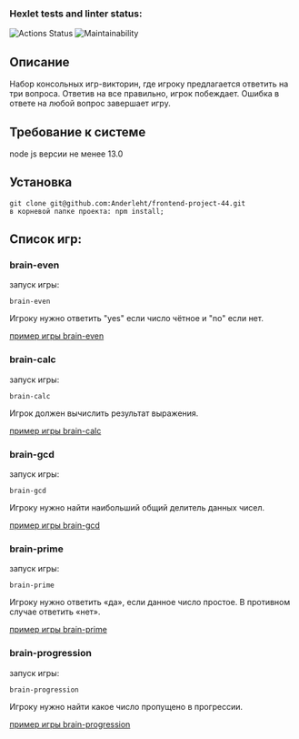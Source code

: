 ### Hexlet tests and linter status:
![Actions Status](https://github.com/Anderleht/frontend-project-44/workflows/hexlet-check/badge.svg)
![Maintainability](https://api.codeclimate.com/v1/badges/32531ba17ae674f00aee/maintainability)
## Описание
Набор консольных игр-викторин, где игроку предлагается ответить на три вопроса. Ответив на все правильно, игрок побеждает. Ошибка в ответе на любой вопрос завершает игру. 
## Требование к системе
node js версии не менее 13.0
## Установка
```
git clone git@github.com:Anderleht/frontend-project-44.git
в корневой папке проекта: npm install;
```
## Список игр:

### brain-even
запуск игры:
```
brain-even
```
Игроку нужно ответить "yes" если число чётное и "no" если нет.

[пример игры brain-even](https://asciinema.org/a/H5AhKbsEg2kQ9GlPhZCzzTInl)


### brain-сalc
запуск игры:
```
brain-calc
```
Игрок должен вычислить результат выражения.

[пример игры brain-calc](https://asciinema.org/a/kc57LshDkiXiFCwyB7Q5JNpdx)

### brain-gcd
запуск игры:
```
brain-gcd
```
Игроку нужно найти наибольший общий делитель данных чисел.

[пример игры brain-gcd](https://asciinema.org/a/X3OSVeLZCtee30gLIhMrBVUcF)

### brain-prime
запуск игры:
```
brain-prime
```
Игроку нужно ответить «да», если данное число простое. В противном случае ответить «нет».

[пример игры brain-prime](https://asciinema.org/a/dTDs3BpeTmDbLeL1vyJudw52I)

### brain-progression
запуск игры:
```
brain-progression
```
Игроку нужно найти какое число пропущено в прогрессии.

[пример игры brain-progression](https://asciinema.org/a/WanPrBnsYbEjqiupZqSESv8Fk)
